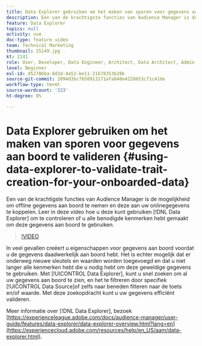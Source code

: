 ```yaml
---
title: Data Explorer gebruiken om het maken van sporen voor gegevens aan boord te valideren
description: Een van de krachtigste functies van Audience Manager is de mogelijkheid om offline gegevens aan boord te nemen en deze aan uw onlinegegevens te koppelen. In deze video leert u hoe u met Data Explorer kunt controleren of u alle benodigde kenmerken hebt gemaakt om deze gegevens aan boord te gebruiken.
feature: Data Explorer
topics: null
activity: use
doc-type: feature video
team: Technical Marketing
thumbnail: 25149.jpg
kt: 2141
role: User, Developer, Data Engineer, Architect, Data Architect, Admin, Leader
level: Beginner
exl-id: d52786ba-8d3d-4a52-be11-21b78353b28b
source-git-commit: 2094d3bcf658913171afa848e4228653c71c41de
workflow-type: tm+mt
source-wordcount: '223'
ht-degree: 0%

---
```


# Data Explorer gebruiken om het maken van sporen voor gegevens aan boord te valideren {#using-data-explorer-to-validate-trait-creation-for-your-onboarded-data}

Een van de krachtigste functies van Audience Manager is de mogelijkheid om offline gegevens aan boord te nemen en deze aan uw onlinegegevens te koppelen. Leer in deze video hoe u deze kunt gebruiken [!DNL Data Explorer] om te controleren of u alle benodigde kenmerken hebt gemaakt om deze gegevens aan boord te gebruiken.

>[!VIDEO](https://video.tv.adobe.com/v/25149/?quality=12)

In veel gevallen creëert u eigenschappen voor gegevens aan boord voordat u de gegevens daadwerkelijk aan boord hebt. Het is echter mogelijk dat er onderweg nieuwe sleutels en waarden worden toegevoegd en dat u niet langer alle kenmerken hebt die u nodig hebt om deze geweldige gegevens te gebruiken. Met [!UICONTROL Data Explorer], kunt u snel zoeken om al uw gegevens aan boord te zien, en het te filtreren door specifiek [!UICONTROL Data Source]of zelfs naar beneden filteren naar de toets en/of waarde. Met deze zoekopdracht kunt u uw gegevens efficiënt valideren.

Meer informatie over [!DNL Data Explorer], bezoek [https://experienceleague.adobe.com/docs/audience-manager/user-guide/features/data-explorer/data-explorer-overview.html?lang=en](https://experiencecloud.adobe.com/resources/help/en_US/aam/data-explorer.html).
